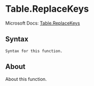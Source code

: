 ---
---

# Table.ReplaceKeys

Microsoft Docs: [Table.ReplaceKeys](https://docs.microsoft.com/en-us/powerquery-m/table-replacekeys)

## Syntax

```
Syntax for this function.
```

## About

About this function.

